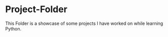 # Project-Folder
This Folder is a showcase of some projects I have worked on while learning Python.
